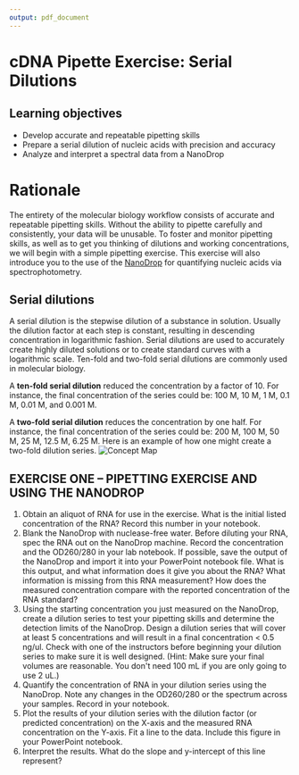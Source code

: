 ```yaml
---
output: pdf_document
---
```

# cDNA Pipette Exercise: Serial Dilutions 

## Learning objectives
- Develop accurate and repeatable pipetting skills
- Prepare a serial dilution of nucleic acids with precision and accuracy
- Analyze and interpret a spectral data from a NanoDrop

# Rationale 
The entirety of the molecular biology workflow consists of accurate and repeatable pipetting skills.  Without the ability to pipette carefully and consistently, your data will be unusable.  To foster and monitor pipetting skills, as well as to get you thinking of dilutions and working concentrations, we will begin with a simple pipetting exercise.  This exercise will also introduce you to the use of the [NanoDrop](http://www.nanodrop.com) for quantifying nucleic acids via spectrophotometry.

## Serial dilutions
A serial dilution is the stepwise dilution of a substance in solution. Usually the dilution factor at each step is constant, resulting in descending concentration in logarithmic fashion. Serial dilutions are used to accurately create highly diluted solutions or to create standard curves with a logarithmic scale. Ten-fold and two-fold serial dilutions are commonly used in molecular biology.

A **ten-fold serial dilution** reduced the concentration by a factor of 10. For instance, the final concentration of the series could be: 100 M, 10 M, 1 M, 0.1 M, 0.01 M, and  0.001 M. 

A **two-fold serial dilution** reduces the concentration by one half. For instance, the final concentration of the series could be: 200 M, 100 M, 50 M, 25 M, 12.5 M, 6.25 M. Here is an example of how one might create a two-fold dilution series.
![Concept Map](figures/serial_dilution.png)


## EXERCISE ONE – PIPETTING EXERCISE AND USING THE NANODROP

1.	Obtain an aliquot of RNA for use in the exercise.  What is the initial listed concentration of the RNA?  Record this number in your notebook.
2.	Blank the NanoDrop with nuclease-free water. Before diluting your RNA, spec the RNA out on the NanoDrop machine. Record the concentration and the OD260/280 in your lab notebook.  If possible, save the output of the NanoDrop and import it into your PowerPoint notebook file.  What is this output, and what information does it give you about the RNA?  What information is missing from this RNA measurement?  How does the measured concentration compare with the reported concentration of the RNA standard?
3.	Using the starting concentration you just measured on the NanoDrop, create a dilution series to test your pipetting skills and determine the detection limits of the NanoDrop. Design a dilution series that will cover at least 5 concentrations and will result in a final concentration < 0.5 ng/ul.  Check with one of the instructors before beginning your dilution series to make sure it is well designed. (Hint: Make sure your final volumes are reasonable. You don't need 100 mL if you are only going to use 2 uL.)
4.	Quantify the concentration of RNA in your dilution series using the NanoDrop. Note any changes in the OD260/280 or the spectrum across your samples. Record in your notebook.
5.	Plot the results of your dilution series with the dilution factor (or predicted concentration) on the X-axis and the measured RNA concentration on the Y-axis.  Fit a line to the data. Include this figure in your PowerPoint notebook.  
6.	Interpret the results.  What do the slope and y-intercept of this line represent?
